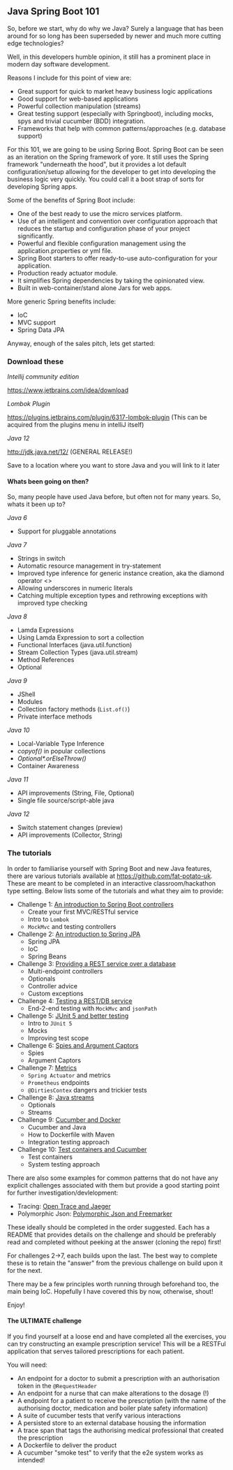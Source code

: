 ## Java Spring Boot 101

So, before we start, why do why we Java? Surely a language that has been around
for so long has been superseded by newer and much more cutting edge technologies?

Well, in this developers humble opinion, it still has a prominent place in modern
day software development.

Reasons I include for this point of view are:

* Great support for quick to market heavy business logic applications
* Good support for web-based applications
* Powerful collection manipulation (streams)
* Great testing support (especially with Springboot), including mocks, spys and trivial cucumber (BDD)
  integration.
* Frameworks that help with common patterns/approaches (e.g. database support)

For this 101, we are going to be using Spring Boot. Spring Boot can be seen as an iteration on the
Spring framework of yore. It still uses the Spring framework "underneath the hood", but it provides
a lot default configuration/setup allowing for the developer to get into developing the business 
logic very quickly. You could call it a boot strap of sorts for developing Spring apps.

Some of the benefits of Spring Boot include:

* One of the best ready to use the micro services platform.
* Use of an intelligent and convention over configuration approach that reduces the startup and configuration phase of your project significantly.
* Powerful and flexible configuration management using the application.properties or yml file.
* Spring Boot starters to offer ready-to-use auto-configuration for your application.
* Production ready actuator module.
* It simplifies Spring dependencies by taking the opinionated view.
* Built in web-container/stand alone Jars for web apps.

More generic Spring benefits include:

* IoC
* MVC support
* Spring Data JPA

Anyway, enough of the sales pitch, lets get started:

### Download these
 
*Intellij community edition*

https://www.jetbrains.com/idea/download
 
*Lombok Plugin*

https://plugins.jetbrains.com/plugin/6317-lombok-plugin (This can be acquired from the plugins
menu in intelliJ itself)
 
*Java 12*

http://jdk.java.net/12/ (GENERAL RELEASE!)

Save to a location where you want to store Java and you will link to it later

#### Whats been going on then?

So, many people have used Java before, but often not for many years. So, whats it been up to?

_Java 6_
* Support for pluggable annotations

_Java 7_
* Strings in switch
* Automatic resource management in try-statement
* Improved type inference for generic instance creation, aka the diamond operator <>
* Allowing underscores in numeric literals
* Catching multiple exception types and rethrowing exceptions with improved type checking

_Java 8_
* Lamda Expressions
* Using Lamda Expression to sort a collection
* Functional Interfaces (java.util.function)
* Stream Collection Types (java.util.stream)
* Method References
* Optional<T>

_Java 9_
* JShell
* Modules
* Collection factory methods (`List.of()`)
* Private interface methods

_Java 10_
* Local-Variable Type Inference
* _copyof()_ in popular collections
* _Optional*.orElseThrow()_
* Container Awareness

_Java 11_
* API improvements (String, File, Optional)
* Single file source/script-able java

_Java 12_
* Switch statement changes (preview)
* API improvements (Collector, String)

### The tutorials

In order to familiarise yourself with Spring Boot and new Java features, there are various tutorials
available at https://github.com/fat-potato-uk. These are meant to be completed in an interactive 
classroom/hackathon type setting. Below lists some of the tutorials and what they aim to provide:

* Challenge 1: [An introduction to Spring Boot controllers](https://github.com/fat-potato-uk/rest-demo-1.git)
    * Create your first MVC/RESTful service
    * Intro to `Lombok`
    * `MockMvc` and testing controllers
* Challenge 2: [An introduction to Spring JPA](https://github.com/fat-potato-uk/rest-demo-2a.git)
    * Spring JPA
    * IoC
    * Spring Beans
* Challenge 3: [Providing a REST service over a database](https://github.com/fat-potato-uk/rest-demo-2b.git)
    * Multi-endpoint controllers
    * Optionals
    * Controller advice
    * Custom exceptions
* Challenge 4: [Testing a REST/DB service](https://github.com/fat-potato-uk/rest-demo-2c.git)
    * End-2-end testing with `MockMvc` and `jsonPath`
* Challenge 5: [JUnit 5 and better testing](https://github.com/fat-potato-uk/rest-demo-2d.git)
    * Intro to `JUnit 5`
    * Mocks
    * Improving test scope
* Challenge 6: [Spies and Argument Captors](https://github.com/fat-potato-uk/rest-demo-2e.git)
    * Spies
    * Argument Captors
* Challenge 7: [Metrics](https://github.com/fat-potato-uk/rest-demo-2f.git)
    * `Spring Actuator` and metrics
    * `Prometheus` endpoints
    * `@DirtiesContex` dangers and trickier tests
* Challenge 8: [Java streams](https://github.com/fat-potato-uk/streamstutorial.git)
    * Optionals
    * Streams
* Challenge 9: [Cucumber and Docker](https://github.com/fat-potato-uk/cuke-docker-demo)
    * Cucumber and Java
    * How to Dockerfile with Maven
    * Integration testing approach
* Challenge 10: [Test containers and Cucumber](https://github.com/fat-potato-uk/cuke-test-containers-demo)
    * Test containers
    * System testing approach

There are also some examples for common patterns that do not have any explicit challenges associated with them but
provide a good starting point for further investigation/devlelopment:

* Tracing: [Open Trace and Jaeger](https://github.com/fat-potato-uk/rest-demo-open-trace)
* Polymorphic Json: [Polymorphic Json and Freemarker](https://github.com/fat-potato-uk/rest-polymorphic-json-and-freemarker)

These ideally should be completed in the order suggested. Each has a README that provides details 
on the challenge and should be preferably read and completed without peeking at the answer (cloning
the repo) first!

For challenges 2->7, each builds upon the last. The best way to complete these is to retain the 
"answer" from the previous challenge on build upon it for the next.

There may be a few principles worth running through beforehand too, the main being IoC. Hopefully
I have covered this by now, otherwise, shout!

Enjoy!

#### The ULTIMATE challenge

If you find yourself at a loose end and have completed all the exercises, you can try constructing an example
prescription service! This will be a RESTFul application that serves tailored prescriptions for each patient.

You will need:

* An endpoint for a doctor to submit a prescription with an authorisation token in the `@RequestHeader`
* An endpoint for a nurse that can make alterations to the dosage (!)
* A endpoint for a patient to receive the prescription (with the name of the authorising doctor, medication and boiler
plate safety information)
* A suite of cucumber tests that verify various interactions
* A persisted store to an external database housing the information
* A trace span that tags the authorising medical professional that created the prescription
* A Dockerfile to deliver the product
* A cucumber "smoke test" to verify that the e2e system works as intended!
 
